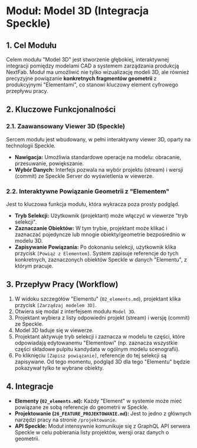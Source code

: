 # Moduł: Model 3D (Integracja Speckle)

## 1. Cel Modułu

Celem modułu "Model 3D" jest stworzenie głębokiej, interaktywnej integracji pomiędzy modelami CAD a systemem zarządzania produkcją NextFab. Moduł ma umożliwić nie tylko wizualizację modeli 3D, ale również precyzyjne powiązanie **konkretnych fragmentów geometrii** z produkcyjnymi "Elementami", co stanowi kluczowy element cyfrowego przepływu pracy.

## 2. Kluczowe Funkcjonalności

### 2.1. Zaawansowany Viewer 3D (Speckle)
Sercem modułu jest wbudowany, w pełni interaktywny viewer 3D, oparty na technologii Speckle.

- **Nawigacja:** Umożliwia standardowe operacje na modelu: obracanie, przesuwanie, powiększanie.
- **Wybór Danych:** Interfejs pozwala na wybór projektu (stream) i wersji (commit) ze Speckle Server do wyświetlenia w viewerze.

### 2.2. Interaktywne Powiązanie Geometrii z "Elementem"
Jest to kluczowa funkcja modułu, która wykracza poza prosty podgląd.

- **Tryb Selekcji:** Użytkownik (projektant) może włączyć w viewerze "tryb selekcji".
- **Zaznaczanie Obiektów:** W tym trybie, projektant może klikać i zaznaczać pojedyncze lub mnogie obiekty/geometrie bezpośrednio w modelu 3D.
- **Zapisywanie Powiązania:** Po dokonaniu selekcji, użytkownik klika przycisk `[Powiąż z Elementem]`. System zapisuje referencje do tych konkretnych, zaznaczonych obiektów Speckle w danych "Elementu", z którym pracuje.

## 3. Przepływ Pracy (Workflow)

1.  W widoku szczegółów "Elementu" (`02_elements.md`), projektant klika przycisk `[Zarządzaj modelem 3D]`.
2.  Otwiera się modal z interfejsem modułu `Model 3D`.
3.  Projektant wybiera z listy odpowiedni projekt (stream) i wersję (commit) ze Speckle.
4.  Model 3D ładuje się w viewerze.
5.  Projektant aktywuje tryb selekcji i zaznacza w modelu te części, które odpowiadają edytowanemu "Elementowi" (np. zaznacza wszystkie części składowe pulpitu kandydata w ogólnym modelu scenografii).
6.  Po kliknięciu `[Zapisz powiązanie]`, referencje do tej selekcji są zapisywane. Od tego momentu, podgląd 3D dla tego "Elementu" będzie pokazywał tylko te wybrane obiekty.

## 4. Integracje

- **Elementy (`02_elements.md`):** Każdy "Element" w systemie może mieć powiązane ze sobą referencje do geometrii w Speckle.
- **Projektowanie (`26_FEATURE_PROJEKTOWANIE.md`):** Jest to jedno z głównych narzędzi pracy na stronie `/projektowanie`.
- **API Speckle:** Moduł intensywnie komunikuje się z GraphQL API serwera Speckle w celu pobierania listy projektów, wersji oraz danych o geometrii.
